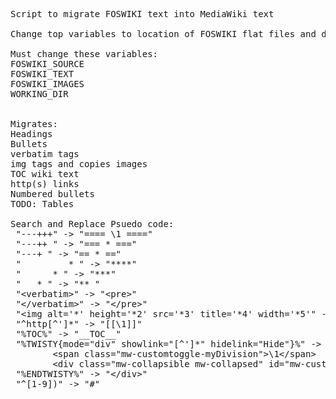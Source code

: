<pre>
Script to migrate FOSWIKI text into MediaWiki text

Change top variables to location of FOSWIKI flat files and directory used for output.

Must change these variables:
FOSWIKI_SOURCE
FOSWIKI_TEXT
FOSWIKI_IMAGES
WORKING_DIR


Migrates:
Headings
Bullets
verbatim tags
img tags and copies images
TOC wiki text
http(s) links
Numbered bullets
TODO: Tables

Search and Replace Psuedo code:
 "---+++" -> "==== \1 ===="
 "---++ " -> "=== * ==="
 "---+ " -> "== * =="
 "         * " -> "****"
 "      * " -> "***"
 "   * " -> "** "
 "&lt;verbatim&gt;" -> "&lt;pre&gt;"
 "&lt;/verbatim&gt;" -> "&lt;/pre&gt;"
 "&lt;img alt='*' height='*2' src='*3' title='*4' width='*5'" -> "[[File:\1|\4]]"
 "^http[^']*" -> "[[\1]]"
 "%TOC%" -> "__TOC__"
 "%TWISTY{mode="div" showlink="[^']*" hidelink="Hide"}%" -> " \
		&lt;span class="mw-customtoggle-myDivision">\1&lt;/span&gt;
		&lt;div class="mw-collapsible mw-collapsed" id="mw-customcollapsible-myDivision"&gt;"
 "%ENDTWISTY%" -> "&lt;/div&gt;"
 "^[1-9])" -> "#"
</pre>
